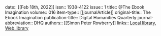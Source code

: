 date:: [[Feb 18th, 2022]]
issn:: 1938-4122
issue:: 1
title:: @The Ebook Imagination
volume:: 016
item-type:: [[journalArticle]]
original-title:: The Ebook Imagination
publication-title:: Digital Humanities Quarterly
journal-abbreviation:: DHQ
authors:: [[Simon Peter Rowberry]]
links:: [Local library](zotero://select/groups/2386895/items/8TSZ36VZ), [Web library](https://www.zotero.org/groups/2386895/items/8TSZ36VZ)

